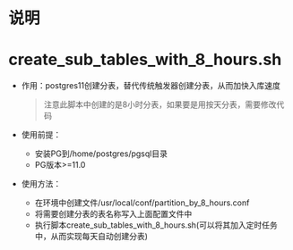 # 说明

# create_sub_tables_with_8_hours.sh

* 作用：postgres11创建分表，替代传统触发器创建分表，从而加快入库速度

  > 注意此脚本中创建的是8小时分表，如果要是用按天分表，需要修改代码

* 使用前提：

  * 安装PG到/home/postgres/pgsql目录
  * PG版本>=11.0

* 使用方法：

  * 在环境中创建文件/usr/local/conf/partition_by_8_hours.conf
  * 将需要创建分表的表名称写入上面配置文件中
  * 执行脚本create_sub_tables_with_8_hours.sh(可以将其加入定时任务中，从而实现每天自动创建分表)

